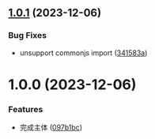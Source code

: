 ## [1.0.1](https://github.com/CJGroup/rollup-plugin-transform-yaml/compare/v1.0.0...v1.0.1) (2023-12-06)


### Bug Fixes

* unsupport commonjs import ([341583a](https://github.com/CJGroup/rollup-plugin-transform-yaml/commit/341583ae60bb8fcc6f6525da7634db5af5c51d4b))

# 1.0.0 (2023-12-06)


### Features

* 完成主体 ([097b1bc](https://github.com/CJGroup/rollup-plugin-transform-yaml/commit/097b1bc1aa2d45d855c749acfbf64824ff98deae))
